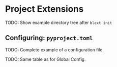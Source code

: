 # Project Extensions

TODO: Show example directory tree after `blext init`

## Configuring: `pyproject.toml`

TODO: Complete example of a configuration file.

TODO: Same table as for Global Config.

